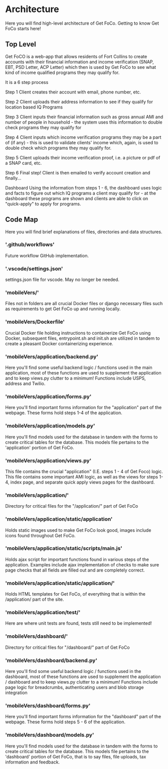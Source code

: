 # Architecture

Here you will find high-level architecture of Get FoCo.
Getting to know Get FoCo starts here!

## Top Level

Get FoCO is a web-app that allows residents of Fort Collins to create accounts with their financial information and income verification (SNAP, EBT, PSD Letter, ACP Letter) which then is used by Get FoCo to see what kind of income qualified programs they may qualify for.

It is a 6 step process

Step 1
Client creates their account with email, phone number, etc.

Step 2
Client uploads their address information to see if they qualify for location based IQ Programs

Step 3
Client inputs their financial information such as gross annual AMI and number of people in household - the system uses this information to double check programs they may qualify for

Step 4
Client inputs which income verification programs they may be a part of (if any) - this is used to validate clients' income which, again, is used to double check which programs they may qualify for.

Step 5
Client uploads their income verification proof, i.e. a picture or pdf of a SNAP card, etc.

Step 6
Final step! Client is then emailed to verify account creation and finally...

Dashboard
Using the information from steps 1 - 6, the dashboard uses logic and facts to figure out which IQ programs a client may qualify for - at the dashboard these programs are shown and clients are able to click on "quick-apply" to apply for programs.

## Code Map
Here you will find brief explanations of files, directories and data structures.

### '.github/workflows'
Future workflow GitHub implementation.

### '.vscode/settings.json'
settings.json file for vscode. May no longer be needed.

### 'mobileVers/'
Files not in folders are all crucial Docker files or django necessary files such as requirements to get Get FoCo up and running locally.

### 'mobileVers/Dockerfile'
Crucial Docker file holding instructions to containerize Get FoCo using Docker, subsequent files, entrypoint.sh and init.sh are utilized in tandem to create a pleasant Docker containerizing experience.

### 'mobileVers/application/backend.py'
Here you'll find some useful backend logic / functions used in the main application, most of these functions are used to 
supplement the application and to keep views.py clutter to a minimum! Functions include USPS, address and Twilio.

### 'mobileVers/application/forms.py'
Here you'll find important forms information for the "application" part of the webpage. These forms hold steps 1-4 of the application.

### 'mobileVers/application/models.py'
Here you'll find models used for the database in tandem with the forms to create critical tables for the database. This models file pertains to the 'application' portion of Get FoCo.

### 'mobileVers/application/views.py'
This file contains the crucial "application" (I.E. steps 1 - 4 of Get Foco) logic. This file contains some important AMI logic, as well as the views for steps 1-4, index page, and separate quick apply views pages for the dashboard.

### 'mobileVers/application/'
Directory for critical files for the "/application/" part of Get FoCo

### 'mobileVers/application/static/application'
Holds static images used to make Get FoCo look good, images include icons found throughout Get FoCo.

### 'mobileVers/application/static/scripts/main.js'
Holds ajax script for important functions found in various steps of the application. Examples include ajax implementation of checks to make sure page checks that all fields are filled out and are completely correct. 

### 'mobileVers/application/static/application/'
Holds HTML templates for Get FoCo, of everything that is within the /application/ part of the site. 

### 'mobileVers/application/test/'
Here are where unit tests are found, tests still need to be implemented!

### 'mobileVers/dashboard/'
Directory for critical files for "/dashboard/" part of Get FoCo

### 'mobileVers/dashboard/backend.py'
Here you'll find some useful backend logic / functions used in the dashboard, most of these functions are used to 
supplement the application / dashboard and to keep views.py clutter to a minimum! Functions include page logic for breadcrumbs, authenticating users and blob storage integration

### 'mobileVers/dashboard/forms.py'
Here you'll find important forms information for the "dashboard" part of the webpage. These forms hold steps 5 - 6 of the application.

### 'mobileVers/dashboard/models.py'
Here you'll find models used for the database in tandem with the forms to create critical tables for the database. This models file pertains to the 'dashboard' portion of Get FoCo, that is to say files, file uploads, tax information and feedback.

